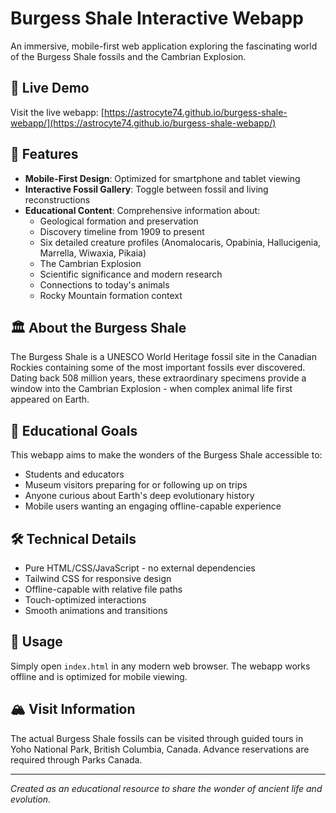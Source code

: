 # Burgess Shale Interactive Webapp

An immersive, mobile-first web application exploring the fascinating world of the Burgess Shale fossils and the Cambrian Explosion.

## 🦕 Live Demo
Visit the live webapp: [https://astrocyte74.github.io/burgess-shale-webapp/](https://astrocyte74.github.io/burgess-shale-webapp/)

## 🌟 Features

- **Mobile-First Design**: Optimized for smartphone and tablet viewing
- **Interactive Fossil Gallery**: Toggle between fossil and living reconstructions
- **Educational Content**: Comprehensive information about:
  - Geological formation and preservation
  - Discovery timeline from 1909 to present
  - Six detailed creature profiles (Anomalocaris, Opabinia, Hallucigenia, Marrella, Wiwaxia, Pikaia)
  - The Cambrian Explosion
  - Scientific significance and modern research
  - Connections to today's animals
  - Rocky Mountain formation context

## 🏛️ About the Burgess Shale

The Burgess Shale is a UNESCO World Heritage fossil site in the Canadian Rockies containing some of the most important fossils ever discovered. Dating back 508 million years, these extraordinary specimens provide a window into the Cambrian Explosion - when complex animal life first appeared on Earth.

## 🎯 Educational Goals

This webapp aims to make the wonders of the Burgess Shale accessible to:
- Students and educators
- Museum visitors preparing for or following up on trips
- Anyone curious about Earth's deep evolutionary history
- Mobile users wanting an engaging offline-capable experience

## 🛠️ Technical Details

- Pure HTML/CSS/JavaScript - no external dependencies
- Tailwind CSS for responsive design
- Offline-capable with relative file paths
- Touch-optimized interactions
- Smooth animations and transitions

## 📱 Usage

Simply open `index.html` in any modern web browser. The webapp works offline and is optimized for mobile viewing.

## 🏔️ Visit Information

The actual Burgess Shale fossils can be visited through guided tours in Yoho National Park, British Columbia, Canada. Advance reservations are required through Parks Canada.

---

*Created as an educational resource to share the wonder of ancient life and evolution.*